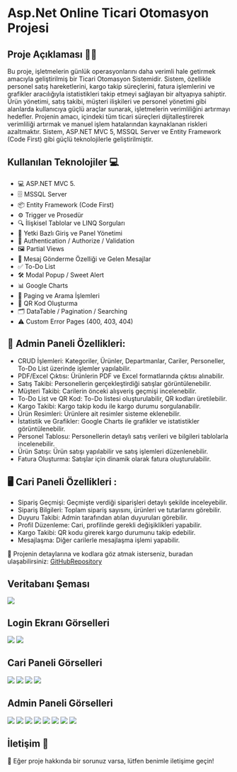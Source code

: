 # Asp.Net Online Ticari Otomasyon Projesi

## Proje Açıklaması 👩‍💻
Bu proje, işletmelerin günlük operasyonlarını daha verimli hale getirmek amacıyla geliştirilmiş bir Ticari Otomasyon Sistemidir. Sistem, özellikle personel satış hareketlerini, kargo takip süreçlerini, fatura işlemlerini ve grafikler aracılığıyla istatistikleri takip etmeyi sağlayan bir altyapıya sahiptir. Ürün yönetimi, satış takibi, müşteri ilişkileri ve personel yönetimi gibi alanlarda kullanıcıya güçlü araçlar sunarak, işletmelerin verimliliğini artırmayı hedefler. Projenin amacı, içindeki tüm ticari süreçleri dijitalleştirerek verimliliği artırmak ve manuel işlem hatalarından kaynaklanan riskleri azaltmaktır. Sistem, ASP.NET MVC 5, MSSQL Server ve Entity Framework (Code First) gibi güçlü teknolojilerle geliştirilmiştir.

## Kullanılan Teknolojiler 💻
- 💻 ASP.NET MVC 5.
- 🗄️ MSSQL Server
- 📦 Entity Framework (Code First)
- ⚙️ Trigger ve Prosedür
- 🔍 İlişkisel Tablolar ve LINQ Sorguları
- 🔐 Yetki Bazlı Giriş ve Panel Yönetimi
- 🔑 Authentication / Authorize / Validation
- 🖼️ Partial Views
- 📩 Mesaj Gönderme Özelliği ve Gelen Mesajlar
- ✅ To-Do List
- 🛠️ Modal Popup / Sweet Alert
- 📊 Google Charts
- 🔎 Paging ve Arama İşlemleri
- 📱 QR Kod Oluşturma
- 🗂️ DataTable / Pagination / Searching
- ⚠️ Custom Error Pages (400, 403, 404)
## 🔑 Admin Paneli Özellikleri:
- CRUD İşlemleri: Kategoriler, Ürünler, Departmanlar, Cariler, Personeller, To-Do List üzerinde işlemler yapılabilir.
- PDF/Excel Çıktısı: Ürünlerin PDF ve Excel formatlarında çıktısı alınabilir.
- Satış Takibi: Personellerin gerçekleştirdiği satışlar görüntülenebilir.
- Müşteri Takibi: Carilerin önceki alışveriş geçmişi incelenebilir.
- To-Do List ve QR Kod: To-Do listesi oluşturulabilir, QR kodları üretilebilir.
- Kargo Takibi: Kargo takip kodu ile kargo durumu sorgulanabilir.
- Ürün Resimleri: Ürünlere ait resimler sisteme eklenebilir.
- İstatistik ve Grafikler: Google Charts ile grafikler ve istatistikler görüntülenebilir.
- Personel Tablosu: Personellerin detaylı satış verileri ve bilgileri tablolarla incelenebilir.
- Ürün Satışı: Ürün satışı yapılabilir ve satış işlemleri düzenlenebilir.
- Fatura Oluşturma: Satışlar için dinamik olarak fatura oluşturulabilir.
## 🖥️ Cari Paneli Özellikleri :
- Sipariş Geçmişi: Geçmişte verdiği siparişleri detaylı şekilde inceleyebilir.
- Sipariş Bilgileri: Toplam sipariş sayısını, ürünleri ve tutarlarını görebilir.
- Duyuru Takibi: Admin tarafından atılan duyuruları görebilir.
- Profil Düzenleme: Cari, profilinde gerekli değişiklikleri yapabilir.
- Kargo Takibi: QR kodu girerek kargo durumunu takip edebilir.
- Mesajlaşma: Diğer carilerle mesajlaşma işlemi yapabilir.

🔗 Projenin detaylarına ve kodlara göz atmak isterseniz, buradan ulaşabilirsiniz: [GitHubRepository](https://github.com/Melekdmr/Mvc5-Online-Ticari-Otomasyon)
## Veritabanı Şeması

![ ](https://github.com/Melekdmr/Mvc5-Online-Ticari-Otomasyon/blob/master/images/db.png)


## Login Ekranı Görselleri
![ ](https://github.com/Melekdmr/Mvc5-Online-Ticari-Otomasyon/blob/master/images/login1.png)
![ ](https://github.com/Melekdmr/Mvc5-Online-Ticari-Otomasyon/blob/master/images/login2.png)

## Cari Paneli Görselleri 
![ ](https://github.com/Melekdmr/Mvc5-Online-Ticari-Otomasyon/blob/master/images/profil.png)
![ ](https://github.com/Melekdmr/Mvc5-Online-Ticari-Otomasyon/blob/master/images/duyuru.png)
![ ](https://github.com/Melekdmr/Mvc5-Online-Ticari-Otomasyon/blob/master/images/mesaj.png)
![ ](https://github.com/Melekdmr/Mvc5-Online-Ticari-Otomasyon/blob/master/images/yenimesj.png)


## Admin Paneli Görselleri 
![ ](https://github.com/Melekdmr/Mvc5-Online-Ticari-Otomasyon/blob/master/images/galeri.png)
![ ](https://github.com/Melekdmr/Mvc5-Online-Ticari-Otomasyon/blob/master/images/satislar.png)
![ ](https://github.com/Melekdmr/Mvc5-Online-Ticari-Otomasyon/blob/master/images/yazd%C4%B1r.png)
![ ](https://github.com/Melekdmr/Mvc5-Online-Ticari-Otomasyon/blob/master/images/urundetay.png)
![ ](https://github.com/Melekdmr/Mvc5-Online-Ticari-Otomasyon/blob/master/images/dinamikf.png)
![ ](https://github.com/Melekdmr/Mvc5-Online-Ticari-Otomasyon/blob/master/images/percart.png)
![ ](https://github.com/Melekdmr/Mvc5-Online-Ticari-Otomasyon/blob/master/images/todo.png)
![ ](https://github.com/Melekdmr/Mvc5-Online-Ticari-Otomasyon/blob/master/images/hizlitablo.png)


## İletişim 📧
🔗 Eğer proje hakkında bir sorunuz varsa, lütfen benimle iletişime geçin!

